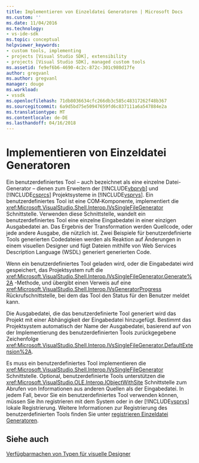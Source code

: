 ```yaml
---
title: Implementieren von Einzeldatei Generatoren | Microsoft Docs
ms.custom: ''
ms.date: 11/04/2016
ms.technology:
- vs-ide-sdk
ms.topic: conceptual
helpviewer_keywords:
- custom tools, implementing
- projects [Visual Studio SDK], extensibility
- projects [Visual Studio SDK], managed custom tools
ms.assetid: fe9ef6b6-4690-4c2c-872c-301c980d17fe
author: gregvanl
ms.author: gregvanl
manager: douge
ms.workload:
- vssdk
ms.openlocfilehash: 71db8036634cfc266db3c585c48317262f48b367
ms.sourcegitcommit: 6a9d5bd75e50947659fd6c837111a6a547884e2a
ms.translationtype: MT
ms.contentlocale: de-DE
ms.lasthandoff: 04/16/2018
---
```

# <a name="implementing-single-file-generators"></a>Implementieren von Einzeldatei Generatoren
Ein benutzerdefiniertes Tool – auch bezeichnet als eine einzelne Datei-Generator – dienen zum Erweitern der [!INCLUDE[vbprvb](../../code-quality/includes/vbprvb_md.md)] und [!INCLUDE[csprcs](../../data-tools/includes/csprcs_md.md)] Projektsysteme in [!INCLUDE[vsprvs](../../code-quality/includes/vsprvs_md.md)]. Ein benutzerdefiniertes Tool ist eine COM‑Komponente, implementiert die <xref:Microsoft.VisualStudio.Shell.Interop.IVsSingleFileGenerator> Schnittstelle. Verwenden diese Schnittstelle, wandelt ein benutzerdefiniertes Tool eine einzelne Eingabedatei in einer einzigen Ausgabedatei an. Das Ergebnis der Transformation werden Quellcode, oder jede andere Ausgabe, die nützlich ist. Zwei Beispiele für benutzerdefinierte Tools generierten Codedateien werden als Reaktion auf Änderungen in einem visuellen Designer und fügt Dateien mithilfe von Web Services Description Language (WSDL) generiert generierten Code.  
  
 Wenn ein benutzerdefiniertes Tool geladen wird, oder die Eingabedatei wird gespeichert, das Projektsystem ruft die <xref:Microsoft.VisualStudio.Shell.Interop.IVsSingleFileGenerator.Generate%2A> -Methode, und übergibt einen Verweis auf eine <xref:Microsoft.VisualStudio.Shell.Interop.IVsGeneratorProgress> Rückrufschnittstelle, bei dem das Tool den Status für den Benutzer meldet kann.  
  
 Die Ausgabedatei, die das benutzerdefinierte Tool generiert wird das Projekt mit einer Abhängigkeit der Eingabedatei hinzugefügt. Bestimmt das Projektsystem automatisch der Name der Ausgabedatei, basierend auf von der Implementierung des benutzerdefinierten Tools zurückgegebene Zeichenfolge <xref:Microsoft.VisualStudio.Shell.Interop.IVsSingleFileGenerator.DefaultExtension%2A>.  
  
 Es muss ein benutzerdefiniertes Tool implementieren die <xref:Microsoft.VisualStudio.Shell.Interop.IVsSingleFileGenerator> Schnittstelle. Optional, benutzerdefinierte Tools unterstützen die <xref:Microsoft.VisualStudio.OLE.Interop.IObjectWithSite> Schnittstelle zum Abrufen von Informationen aus anderen Quellen als der Eingabedatei. In jedem Fall, bevor Sie ein benutzerdefiniertes Tool verwenden können, müssen Sie ihn registrieren mit dem System oder in der [!INCLUDE[vsprvs](../../code-quality/includes/vsprvs_md.md)] lokale Registrierung. Weitere Informationen zur Registrierung des benutzerdefinierten Tools finden Sie unter [registrieren Einzeldatei Generatoren](../../extensibility/internals/registering-single-file-generators.md).  
  
## <a name="see-also"></a>Siehe auch  
 [Verfügbarmachen von Typen für visuelle Designer](../../extensibility/internals/exposing-types-to-visual-designers.md)